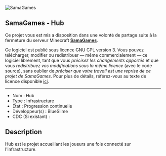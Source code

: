![SamaGames](https://assets.samagames.net/images/logo.png "SamaGames logo")

## SamaGames - Hub

Ce projet vous est mis a disposition dans une volonté de partage suite à la fermeture du serveur Minecraft [**SamaGames**](http://samagames.net).

Ce logiciel est publié sous licence GNU GPL version 3. Vous pouvez télécharger, modifier ou redistribuer — même commercialement — ce logiciel librement, tant que vous *précisez les changements apportés* et que vous *redistribuez vos modifications sous la même licence* (avec le code source), sans oublier de *préciser que votre travail est une reprise de ce projet de SamaGames*.
Pour plus de détails, référez-vous au texte de licence disponible [ici](LICENCE).

------------------------------------

- Nom : Hub
- Type : Infrastructure
- État : Progression continuelle
- Développeur(s) : BlueSlime
- CDC (Si existant) :


## Description
Hub est le projet accueillant les joueurs une fois connecté sur l'infrastructure.